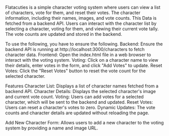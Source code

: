 Flatacuties is a simple character voting system where users can view a list of characters, vote for them, and reset their votes. 
The character information, including their names, images, and vote counts. 
This Data is fetched from a backend API.
Users can interact with the character list by selecting a character, voting for them, and viewing their current vote tally. 
The vote counts are updated and stored in the backend.


To use the following, you have to ensure the following.
Backend: Ensure the backend API is running at http://localhost:3000/characters to fetch character data.
Frontend: Open the index.html file in a web browser to interact with the voting system.
Voting: Click on a character name to view their details, enter votes in the form, and click "Add Votes" to update.
Reset Votes: Click the "Reset Votes" button to reset the vote count for the selected character.

Features
Character List: Displays a list of character names fetched from a backend API.
Character Details: Displays the selected character's image and current vote count.
Voting: Users can add votes for a selected character, which will be sent to the backend and updated.
Reset Votes: Users can reset a character's votes to zero.
Dynamic Updates: The vote counts and character details are updated without reloading the page.

Add New Character Form: Allows users to add a new character to the voting system by providing a name and image URL.
